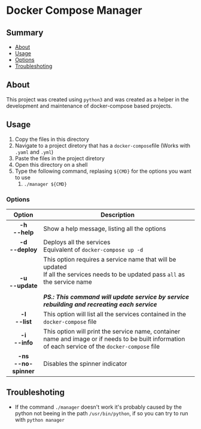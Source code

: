 # Docker Compose Manager

## Summary

* [About](#about)
* [Usage](#usage)
* [Options](#options)
* [Troubleshoting](#troubleshoting)

## About

This project was created using `python3` and was created as a helper in the development and maintenance of docker-compose based projects.

## Usage

1. Copy the files in this directory
1. Navigate to a project diretory that has a `docker-compose`file (Works with `.yaml` and `.yml`)
1. Paste the files in the project diretory
1. Open this directory on a shell
1. Type the following command, replasing `${CMD}` for the options you want to use
    1. `./manager ${CMD}`

### Options

| Option | Description |
|:------:|-------------|
**-h**<br>**--help** | Show a help message, listing all the options
**-d**<br>**--deploy** | Deploys all the services<br>Equivalent of `docker-compose up -d`
**-u**<br>**--update** | This option requires a service name that will be updated<br>If all the services needs to be updated pass `all` as the service name<br><br>***PS.: This command will update service by service rebuilding and recreating each service***
**-l**<br>**--list** | This option will list all the services contained in the `docker-compose` file
**-i**<br>**--info** | This option will print the service name, container name and image or if needs to be built information of each service of the `docker-compose` file<br>
**-ns**<br>**--no-spinner** | Disables the spinner indicator

## Troubleshoting

* If the command `./manager` doesn't work it's probably caused by the python not beeing in the path `/usr/bin/python`, if so you can try to run with `python manager`
